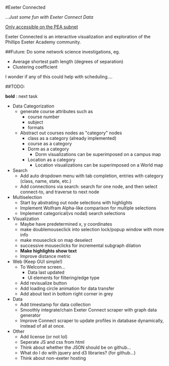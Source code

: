 #Exeter Connected

_...Just some fun with Exeter Connect Data_

[Only accessible on the PEA subnet](http://ecc.chickenkiller.com/connected)

Exeter Connected is an interactive visualization and exploration of the Phillips Exeter Academy community.

##Future:
Do some network science investigations, eg.
 - Average shortest path length (degrees of separation)
 - Clustering coefficient

I wonder if any of this could help with scheduling....



##TODO:

__bold__ : next task

 - Data Categorization
 	- generate course attributes such as
		- course number
		- subject
		- formats
 	- Abstract out courses nodes as "category" nodes
		- class as a category (already implemented)
		- course as a category
		- Dorm as a category
			- Dorm visualizations can be superimposed on a campus map
		- Location as a category
			- Location visualizations can be superimposed on a World map
 - Search
	- Add auto dropdown menu with tab completion, entries with category (class, name, state, etc.)
	- Add connections via search: search for one node, and then select connect-to, and traverse to next node
 - Multiselection
 	- Start by abstrating out node selections with highlights
 	- Implement Wolfram Alpha-like comparison for multiple selections
	- Implement categorical(vs nodal) search selections
 - Visualization
 	- Maybe have predetermined x, y coordinates
 	- make doublemouseclick into selection lock/popup window with more info
	- make mouseclick on map deselect
	- successive mouseclicks for incremental subgraph dilation
	- __Make highlights show text__
 	- Improve distance metric
 - Web (Keep GUI simple!)
 	- To Welcome screen...
		- Data last updated
		- UI elements for filtering/edge type
	- Add revisualize button
	- Add loading circle animation for data transfer
	- Add about text in bottom right corner in grey
 - Data
	- Add timestamp for data collection
	- Smoothly integrate/chain Exeter Connect scraper with graph data generator
	- Improve Connect scraper to update profiles in database dynamically, instead of all at once.
 - Other
	- Add license (or not lol)
	- Seperate JS and css from html
	- Think about whether the JSON should be on github...
	- What do I do with jquery and d3 libraries? (for github...)
	- Think about non-exeter hosting
